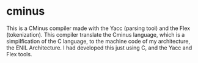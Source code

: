 # cminus
This is a CMinus compiler made with the Yacc (parsing tool) and the Flex (tokenization). This compiler translate the Cminus language, which is a simpilfication of the C language, to the machine code of my architecture, the ENIL Architecture. I had developed this just using C, and the Yacc and Flex tools.
